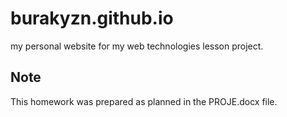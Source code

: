 # burakyzn.github.io
my personal website for my web technologies lesson project.

## Note
This homework was prepared as planned in the PROJE.docx file.
